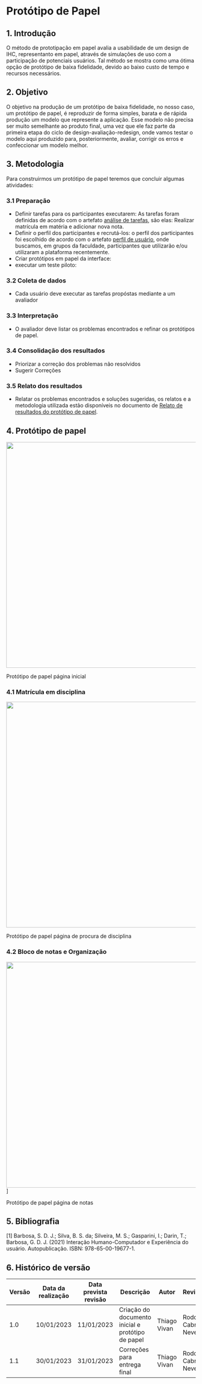 # Protótipo de Papel

## 1. Introdução 
O método de prototipação em papel avalia a usabilidade de um design de IHC, representanto em papel, através de simulações de uso com a participação de potenciais usuários. Tal método se mostra como uma ótima opção de protótipo de baixa fidelidade, devido ao baixo custo de tempo e recursos necessários.

## 2. Objetivo
O objetivo na produção de um protótipo de baixa fidelidade, no nosso caso, um protótipo de papel, é reproduzir de forma simples, barata e de rápida produção um modelo que represente a aplicação. Esse modelo não precisa ser muito semelhante ao produto final, uma vez que ele faz parte da primeira etapa do ciclo de design-avaliação-redesign, onde vamos testar o modelo aqui produzido para, posteriormente, avaliar, corrigir os erros e confeccionar um modelo melhor.
## 3. Metodologia 
Para construirmos um protótipo de papel teremos que concluir algumas atividades:

### 3.1 Preparação
- Definir tarefas para os participantes executarem: 
    As tarefas foram definidas de acordo com o artefato [análise de tarefas](../../analise_de_requisitos/analise_de_tarefas.md), são elas: Realizar matrícula em matéria e adicionar nova nota.
- Definir o perfil dos participantes e recrutá-los: o perfil dos participantes foi escolhido de acordo com o artefato [perfil de usuário](../../analise_de_requisitos/perfil_do_usuario.md), onde buscamos, em grupos da faculdade, participantes que utilizarão e/ou utilizaram a plataforma recentemente. 
- Criar protótipos em papel da interface:
- executar um teste piloto:

### 3.2 Coleta de dados
- Cada usuário deve executar as tarefas propóstas mediante a um avaliador

### 3.3 Interpretação
- O avaliador deve listar os problemas encontrados e refinar os protótipos de papel.

### 3.4 Consolidação dos resultados
- Priorizar a correção dos problemas não resolvidos
- Sugerir Correções

### 3.5 Relato dos resultados
- Relatar os problemas encontrados e soluções sugeridas, os relatos e a metodologia utilizada estão disponíveis no documento de [Relato de resultados do protótipo de papel](./relato_de_resultados.md).

## 4. Protótipo de papel 
<img width="600px" src="https://github.com/Interacao-Humano-Computador/2022.2-Aprender3/blob/main/docs/images/PP_1.jpeg?raw=true">

Protótipo de papel página inicial 

### 4.1 Matrícula em disciplina 
<img width="600px" src="https://github.com/Interacao-Humano-Computador/2022.2-Aprender3/blob/main/docs/images/PP_3.jpeg?raw=true">

Protótipo de papel página de procura de disciplina



### 4.2 Bloco de notas e Organização
<img width="600px" src="https://github.com/Interacao-Humano-Computador/2022.2-Aprender3/blob/main/docs/images/PP_2.jpeg?raw=true">]

Protótipo de papel página de notas


## 5. Bibliografia
 [1] Barbosa, S. D. J.; Silva, B. S. da; Silveira, M. S.; Gasparini, I.; Darin, T.; Barbosa, G. D. J. (2021) Interação Humano-Computador e Experiência do usuário. Autopublicação. ISBN: 978-65-00-19677-1.


## 6. Histórico de versão

| Versão | Data da realização | Data prevista revisão | Descrição | Autor | Revisor |
|--------|------|------|-----------|-------|---------|
| 1.0    | 10/01/2023 | 11/01/2023 | Criação do documento inicial e protótipo de papel | Thiago Vivan | Rodolfo Cabral Neves |
| 1.1    | 30/01/2023 | 31/01/2023 | Correções para entrega final | Thiago Vivan | Rodolfo Cabral Neves |

